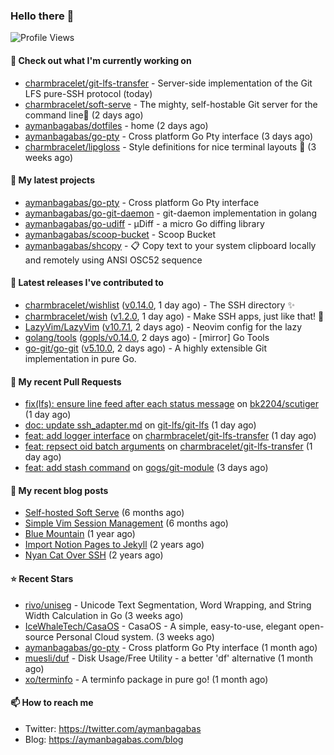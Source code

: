 ### Hello there 👋

![Profile Views](https://komarev.com/ghpvc/?username=aymanbagabas&label=PROFILE+VIEWS)

#### 👷 Check out what I'm currently working on

- [charmbracelet/git-lfs-transfer](https://github.com/charmbracelet/git-lfs-transfer) - Server-side implementation of the Git LFS pure-SSH protocol (today)
- [charmbracelet/soft-serve](https://github.com/charmbracelet/soft-serve) - The mighty, self-hostable Git server for the command line🍦 (2 days ago)
- [aymanbagabas/dotfiles](https://github.com/aymanbagabas/dotfiles) - home (2 days ago)
- [aymanbagabas/go-pty](https://github.com/aymanbagabas/go-pty) - Cross platform Go Pty interface (3 days ago)
- [charmbracelet/lipgloss](https://github.com/charmbracelet/lipgloss) - Style definitions for nice terminal layouts 👄 (3 weeks ago)

#### 🌱 My latest projects

- [aymanbagabas/go-pty](https://github.com/aymanbagabas/go-pty) - Cross platform Go Pty interface
- [aymanbagabas/go-git-daemon](https://github.com/aymanbagabas/go-git-daemon) - git-daemon implementation in golang
- [aymanbagabas/go-udiff](https://github.com/aymanbagabas/go-udiff) - µDiff - a micro Go diffing library
- [aymanbagabas/scoop-bucket](https://github.com/aymanbagabas/scoop-bucket) - Scoop Bucket
- [aymanbagabas/shcopy](https://github.com/aymanbagabas/shcopy) - 📋 Copy text to your system clipboard locally and remotely using ANSI OSC52 sequence

#### 🔭 Latest releases I've contributed to

- [charmbracelet/wishlist](https://github.com/charmbracelet/wishlist) ([v0.14.0](https://github.com/charmbracelet/wishlist/releases/tag/v0.14.0), 1 day ago) - The SSH directory ✨
- [charmbracelet/wish](https://github.com/charmbracelet/wish) ([v1.2.0](https://github.com/charmbracelet/wish/releases/tag/v1.2.0), 1 day ago) - Make SSH apps, just like that! 💫
- [LazyVim/LazyVim](https://github.com/LazyVim/LazyVim) ([v10.7.1](https://github.com/LazyVim/LazyVim/releases/tag/v10.7.1), 2 days ago) - Neovim config for the lazy
- [golang/tools](https://github.com/golang/tools) ([gopls/v0.14.0](https://github.com/golang/tools/releases/tag/gopls/v0.14.0), 2 days ago) - [mirror] Go Tools
- [go-git/go-git](https://github.com/go-git/go-git) ([v5.10.0](https://github.com/go-git/go-git/releases/tag/v5.10.0), 2 days ago) - A highly extensible Git implementation in pure Go.

#### 🔨 My recent Pull Requests

- [fix(lfs): ensure line feed after each status message](https://github.com/bk2204/scutiger/pull/12) on [bk2204/scutiger](https://github.com/bk2204/scutiger) (1 day ago)
- [doc: update ssh_adapter.md](https://github.com/git-lfs/git-lfs/pull/5560) on [git-lfs/git-lfs](https://github.com/git-lfs/git-lfs) (1 day ago)
- [feat: add logger interface](https://github.com/charmbracelet/git-lfs-transfer/pull/17) on [charmbracelet/git-lfs-transfer](https://github.com/charmbracelet/git-lfs-transfer) (1 day ago)
- [feat: repsect oid batch arguments](https://github.com/charmbracelet/git-lfs-transfer/pull/16) on [charmbracelet/git-lfs-transfer](https://github.com/charmbracelet/git-lfs-transfer) (1 day ago)
- [feat: add stash command](https://github.com/gogs/git-module/pull/101) on [gogs/git-module](https://github.com/gogs/git-module) (3 days ago)

#### 📜 My recent blog posts

- [Self-hosted Soft Serve](https://aymanbagabas.com/blog/2023/04/28/self-hosted-soft-serve.html) (6 months ago)
- [Simple Vim Session Management](https://aymanbagabas.com/blog/2023/04/13/simple-vim-session-management.html) (6 months ago)
- [Blue Mountain](https://aymanbagabas.com/blog/2022/06/02/blue-mountain.html) (1 year ago)
- [Import Notion Pages to Jekyll](https://aymanbagabas.com/blog/2022/03/29/import-notion-pages-to-jekyll.html) (2 years ago)
- [Nyan Cat Over SSH](https://aymanbagabas.com/blog/2022/03/25/nyan-cat-over-ssh.html) (2 years ago)

#### ⭐ Recent Stars

- [rivo/uniseg](https://github.com/rivo/uniseg) - Unicode Text Segmentation, Word Wrapping, and String Width Calculation in Go (3 weeks ago)
- [IceWhaleTech/CasaOS](https://github.com/IceWhaleTech/CasaOS) - CasaOS - A simple, easy-to-use, elegant open-source Personal Cloud system. (3 weeks ago)
- [aymanbagabas/go-pty](https://github.com/aymanbagabas/go-pty) - Cross platform Go Pty interface (1 month ago)
- [muesli/duf](https://github.com/muesli/duf) - Disk Usage/Free Utility - a better &#39;df&#39; alternative (1 month ago)
- [xo/terminfo](https://github.com/xo/terminfo) - A terminfo package in pure go! (1 month ago)

#### 📫 How to reach me

- Twitter: https://twitter.com/aymanbagabas
- Blog: https://aymanbagabas.com/blog
